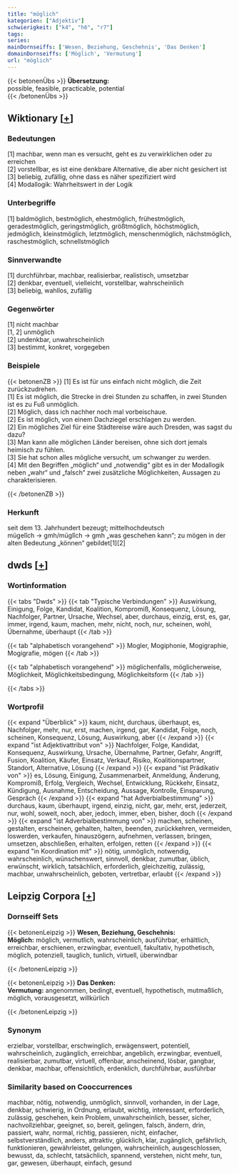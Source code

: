 ```yaml
---
title: "möglich"
kategorien: ["Adjektiv"]
schwierigkeit: ["k4", "h6", "r7"]
tags:
series:
mainDornseiffs: ['Wesen, Beziehung, Geschehnis', 'Das Denken']
domainDornseiffs: ['Möglich', 'Vermutung']
url: "möglich"
---
```


{{< betonenÜbs >}}
**Übersetzung:**  
possible, feasible, practicable, potential  
{{< /betonenÜbs >}}

## Wiktionary [[+](https://de.wiktionary.org/wiki/möglich)]

### Bedeutungen
[1] machbar, wenn man es versucht, geht es zu verwirklichen oder zu erreichen  
[2] vorstellbar, es ist eine denkbare Alternative, die aber nicht gesichert ist  
[3] beliebig, zufällig, ohne dass es näher spezifiziert wird  
[4] Modallogik: Wahrheitswert in der Logik  

### Unterbegriffe
[1] baldmöglich, bestmöglich, ehestmöglich, frühestmöglich, geradestmöglich, geringstmöglich, größtmöglich, höchstmöglich, jedmöglich, kleinstmöglich, letztmöglich, menschenmöglich, nächstmöglich, raschestmöglich, schnellstmöglich  

### Sinnverwandte
[1] durchführbar, machbar, realisierbar, realistisch, umsetzbar  
[2] denkbar, eventuell, vielleicht, vorstellbar, wahrscheinlich  
[3] beliebig, wahllos, zufällig  

### Gegenwörter
[1] nicht machbar  
[1, 2] unmöglich  
[2] undenkbar, unwahrscheinlich  
[3] bestimmt, konkret, vorgegeben  

### Beispiele
{{< betonenZB >}}
[1] Es ist für uns einfach nicht möglich, die Zeit zurückzudrehen.  
[1] Es ist möglich, die Strecke in drei Stunden zu schaffen, in zwei Stunden ist es zu Fuß unmöglich.  
[2] Möglich, dass ich nachher noch mal vorbeischaue.  
[2] Es ist möglich, von einem Dachziegel erschlagen zu werden.  
[2] Ein mögliches Ziel für eine Städtereise wäre auch Dresden, was sagst du dazu?  
[3] Man kann alle möglichen Länder bereisen, ohne sich dort jemals heimisch zu fühlen.  
[3] Sie hat schon alles mögliche versucht, um schwanger zu werden.  
[4] Mit den Begriffen „möglich“ und „notwendig“ gibt es in der Modallogik neben „wahr“ und „falsch“ zwei zusätzliche Möglichkeiten, Aussagen zu charakterisieren.  

{{< /betonenZB >}}
### Herkunft
seit dem 13. Jahrhundert bezeugt; mittelhochdeutsch mügelîch → gmh/müglîch → gmh „was geschehen kann“; zu mögen in der alten Bedeutung „können“ gebildet[1][2]  



## dwds [[+](https://www.dwds.de/wb/möglich)]

### Wortinformation
{{< tabs "Dwds" >}}
{{< tab "Typische Verbindungen" >}}
Auswirkung, Einigung, Folge, Kandidat, Koalition, Kompromiß, Konsequenz, Lösung, Nachfolger, Partner, Ursache, Wechsel, aber, durchaus, einzig, erst, es, gar, immer, irgend, kaum, machen, mehr, nicht, noch, nur, scheinen, wohl, Übernahme, überhaupt
{{< /tab >}}

{{< tab "alphabetisch vorangehend" >}}
Mogler, Mogiphonie, Mogigraphie, Mogigrafie, mögen
{{< /tab >}}

{{< tab "alphabetisch vorangehend" >}}
möglichenfalls, möglicherweise, Möglichkeit, Möglichkeitsbedingung, Möglichkeitsform
{{< /tab >}}

{{< /tabs >}}

### Wortprofil
{{< expand "Überblick" >}} kaum, nicht, durchaus, überhaupt, es, Nachfolger, mehr, nur, erst, machen, irgend, gar, Kandidat, Folge, noch, scheinen, Konsequenz, Lösung, Auswirkung, aber {{< /expand >}}
{{< expand "ist Adjektivattribut von" >}} Nachfolger, Folge, Kandidat, Konsequenz, Auswirkung, Ursache, Übernahme, Partner, Gefahr, Angriff, Fusion, Koalition, Käufer, Einsatz, Verkauf, Risiko, Koalitionspartner, Standort, Alternative, Lösung {{< /expand >}}
{{< expand "ist Prädikativ von" >}} es, Lösung, Einigung, Zusammenarbeit, Anmeldung, Änderung, Kompromiß, Erfolg, Vergleich, Wechsel, Entwicklung, Rückkehr, Einsatz, Kündigung, Ausnahme, Entscheidung, Aussage, Kontrolle, Einsparung, Gespräch {{< /expand >}}
{{< expand "hat Adverbialbestimmung" >}} durchaus, kaum, überhaupt, irgend, einzig, nicht, gar, mehr, erst, jederzeit, nur, wohl, soweit, noch, aber, jedoch, immer, eben, bisher, doch {{< /expand >}}
{{< expand "ist Adverbialbestimmung von" >}} machen, scheinen, gestalten, erscheinen, gehalten, halten, beenden, zurückkehren, vermeiden, loswerden, verkaufen, hinauszögern, aufnehmen, verlassen, bringen, umsetzen, abschließen, erhalten, erfolgen, retten {{< /expand >}}
{{< expand "in Koordination mit" >}} nötig, unmöglich, notwendig, wahrscheinlich, wünschenswert, sinnvoll, denkbar, zumutbar, üblich, erwünscht, wirklich, tatsächlich, erforderlich, gleichzeitig, zulässig, machbar, unwahrscheinlich, geboten, vertretbar, erlaubt {{< /expand >}}

## Leipzig Corpora [[+](https://corpora.uni-leipzig.de/en/res?word=möglich&corpusId=deu_newscrawl-public_2018)]

### Dornseiff Sets
{{< betonenLeipzig >}}
**Wesen, Beziehung, Geschehnis:**  
**Möglich:** möglich, vermutlich, wahrscheinlich, ausführbar, erhältlich, erreichbar, erschienen, erzwingbar, eventuell, fakultativ, hypothetisch, möglich, potenziell, tauglich, tunlich, virtuell, überwindbar  

{{< /betonenLeipzig >}}


{{< betonenLeipzig >}}
**Das Denken:**  
**Vermutung:** angenommen, bedingt, eventuell, hypothetisch, mutmaßlich, möglich, vorausgesetzt, willkürlich  

{{< /betonenLeipzig >}}

### Synonym
erzielbar, vorstellbar, erschwinglich, erwägenswert, potentiell, wahrscheinlich, zugänglich, erreichbar, angeblich, erzwingbar, eventuell, realisierbar, zumutbar, virtuell, offenbar, anscheinend, lösbar, gangbar, denkbar, machbar, offensichtlich, erdenklich, durchführbar, ausführbar


### Similarity based on Cooccurrences
machbar, nötig, notwendig, unmöglich, sinnvoll, vorhanden, in der Lage, denkbar, schwierig, in Ordnung, erlaubt, wichtig, interessant, erforderlich, zulässig, geschehen, kein Problem, unwahrscheinlich, besser, sicher, nachvollziehbar, geeignet, so, bereit, gelingen, falsch, ändern, drin, passiert, wahr, normal, richtig, passieren, nicht, einfacher, selbstverständlich, anders, attraktiv, glücklich, klar, zugänglich, gefährlich, funktionieren, gewährleistet, gelungen, wahrscheinlich, ausgeschlossen, bewusst, da, schlecht, tatsächlich, spannend, verstehen, nicht mehr, tun, gar, gewesen, überhaupt, einfach, gesund

